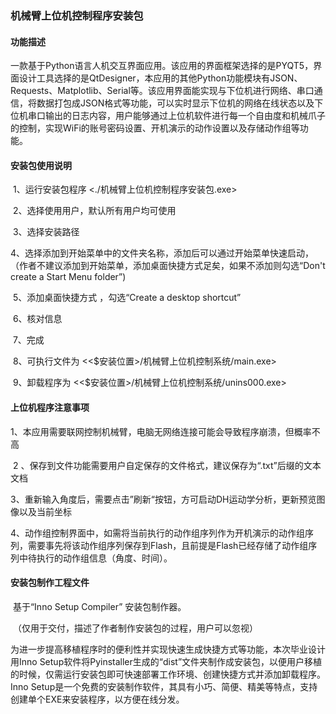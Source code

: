 ### 机械臂上位机控制程序安装包

#### 功能描述

​		一款基于Python语言人机交互界面应用。该应用的界面框架选择的是PYQT5，界面设计工具选择的是QtDesigner，本应用的其他Python功能模块有JSON、Requests、Matplotlib、Serial等。该应用界面能实现与下位机进行网络、串口通信，将数据打包成JSON格式等功能，可以实时显示下位机的网络在线状态以及下位机串口输出的日志内容，用户能够通过上位机软件进行每一个自由度和机械爪子的控制，实现WiFi的账号密码设置、开机演示的动作设置以及存储动作组等功能。



#### 安装包使用说明

​	1、运行安装包程序 <./机械臂上位机控制程序安装包.exe>

​	2、选择使用用户，默认所有用户均可使用

​	3、选择安装路径

​	4、选择添加到开始菜单中的文件夹名称，添加后可以通过开始菜单快速启动，（作者不建议添加到开始菜单，添加桌面快捷方式足矣，如果不添加则勾选“Don't create a Start Menu folder”)

​	5、添加桌面快捷方式 ，勾选“Create a desktop shortcut”

​	6、核对信息

​	7、完成

​	8、可执行文件为 <<$安装位置>/机械臂上位机控制系统/main.exe>

​	9、卸载程序为 <<$安装位置>/机械臂上位机控制系统/unins000.exe>



#### 上位机程序注意事项

​	1、本应用需要联网控制机械臂，电脑无网络连接可能会导致程序崩溃，但概率不高

​	2 、保存到文件功能需要用户自定保存的文件格式，建议保存为“.txt”后缀的文本文档

​	3、重新输入角度后，需要点击”刷新“按钮，方可启动DH运动学分析，更新预览图像以及当前坐标

​	4、动作组控制界面中，如需将当前执行的动作组序列作为开机演示的动作组序列，需要事先将该动作组序列保存到Flash，且前提是Flash已经存储了动作组序列中待执行的动作组信息（角度、时间）。



#### 安装包制作工程文件

​		基于“Inno Setup Compiler” 安装包制作器。

​		（仅用于交付，描述了作者制作安装包的过程，用户可以忽视）

​		为进一步提高移植程序时的便利性并实现快速生成快捷方式等功能，本次毕业设计用Inno Setup软件将Pyinstaller生成的“dist”文件夹制作成安装包，以便用户移植的时候，仅需运行安装包即可快速部署工作环境、创建快捷方式并添加卸载程序。Inno Setup是一个免费的安装制作软件，其具有小巧、简便、精美等特点，支持创建单个EXE来安装程序，以方便在线分发。